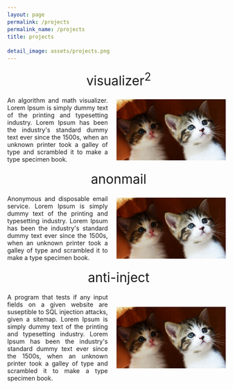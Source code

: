 ```yaml
---
layout: page
permalink: /projects
permalink_name: /projects
title: projects

detail_image: assets/projects.png
---
```


<head>
   <style>
      #header{
         width:100%;
         text-align:center;
         padding:5px;
         font-size:30px;
      }
      h1 {
         text-align:center;
         display: grid;
         grid-template-columns: 1fr auto 1fr;
         grid-template-rows: 20px 0;
         grid-gap: 20px;
      }
      h1:after,h1:before {
         content: " ";
         display: block;
         border-bottom: dashed 1px rgba(219, 219, 219, 0.9);
      }
      .grid {
         display: flex;
         align-items: center;
         justify-content: center;
      }
      .col-1-2 {
         flex: 1;
      }
      .cole-1-2:last-child {
         margin-left: 20px;
      }
      img{
         width:100%;
         height:auto;
         max-height:300px;
         vertical-align:middle;
      }
   </style>
</head>

<div id="header"><span>visualizer<sup>2</sup></span></div>
<div class="grid">
    <div class="col-1-2">
       <div class="content">
           <p style="padding:0px 20px 0px 0px; text-align:justify;">An algorithm and math visualizer. Lorem Ipsum is simply dummy text of the printing and typesetting industry. Lorem Ipsum has been the industry's standard dummy text ever since the 1500s, when an unknown printer took a galley of type and scrambled it to make a type specimen book.</p>
       </div>
    </div>
    <div class="col-1-2">
       <div class="content">
           <p><img src="assets/placeholder.jpeg"></p>
       </div>
    </div>
</div>

<div id="header"><span>anonmail</span></div>
<div class="grid">
    <div class="col-1-2">
       <div class="content">
           <p style="padding:0px 20px 0px 0px; text-align:justify;">Anonymous and disposable email service. Lorem Ipsum is simply dummy text of the printing and typesetting industry. Lorem Ipsum has been the industry's standard dummy text ever since the 1500s, when an unknown printer took a galley of type and scrambled it to make a type specimen book.</p>
       </div>
    </div>
    <div class="col-1-2">
       <div class="content">
           <p><img src="assets/placeholder.jpeg"></p>
       </div>
    </div>
</div>

<div id="header"><span>anti-inject</span></div>
<div class="grid">
    <div class="col-1-2">
       <div class="content">
           <p style="padding:0px 20px 0px 0px; text-align:justify;">A program that tests if any input fields on a given website are suseptible to SQL injection attacks, given a sitemap. Lorem Ipsum is simply dummy text of the printing and typesetting industry. Lorem Ipsum has been the industry's standard dummy text ever since the 1500s, when an unknown printer took a galley of type and scrambled it to make a type specimen book.</p>
       </div>
    </div>
    <div class="col-1-2">
       <div class="content">
           <p><img src="assets/placeholder.jpeg"></p>
       </div>
    </div>
</div>

<!-- <br>
<div id="header"><h1>mini-projects</h1></div>
<br> 

<div id="header"><span>youtube downloader</span></div>
<div class="grid">
    <div class="col-1-2">
       <div class="content">
           <p style="padding:0px 20px 0px 0px; text-align:justify;">An online video downloader. Lorem Ipsum has been the industry's standard dummy text ever since the 1500s, when an unknown printer took a galley of type and scrambled it to make a type specimen book.</p>
       </div>
    </div>
    <div class="col-1-2">
       <div class="content">
           <p><img src="assets/placeholder.jpeg"></p>
       </div>
    </div>
</div>

<div id="header"><span>bloatlessrecipes.com</span></div>
<div class="grid">
    <div class="col-1-2">
       <div class="content">
           <p style="padding:0px 20px 0px 0px; text-align:justify;">A simple cooking site populated with recipes scraped from cooking blogs. A program written in Python pulls URLs from user input and then generates a content-only Markdown file to certain specifications, which is then processed using a small shell script static site generator.</p>
       </div>
    </div>
    <div class="col-1-2">
       <div class="content">
           <p><img src="assets/placeholder.jpeg"></p>
       </div>
    </div>
</div> -->